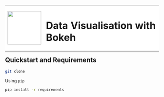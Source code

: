 <table style="float:left; border:none">
   <tr style="border:none; background-color: #ffffff">
       <td style="border:none">
           <a href="http://bokeh.pydata.org/">     
           <img 
               src="https://bokeh.pydata.org/en/latest/_static/images/logo.png" 
               style="width:110px"
           >
           </a>    
       </td>
       <td style="border:none">
           <h1>Data Visualisation with Bokeh</h1>
       </td>
   </tr>
</table>

<br>
<br>
<br>
<br>
<br>
<br>


## Quickstart and Requirements

```bash
git clone 
```


Using `pip`

```bash
pip install -r requirements
```


